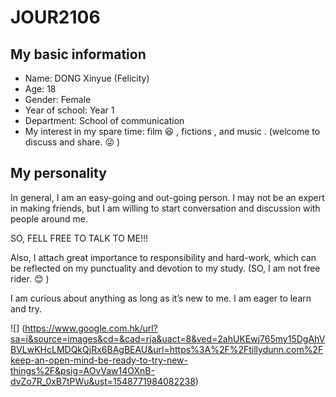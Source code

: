 # JOUR2106

## My basic information

* Name: DONG Xinyue (Felicity)
* Age: 18
* Gender: Female
* Year of school: Year 1
* Department: School of communication
* My interest in my spare time: film :satisfied: , fictions , and music . (welcome to discuss and share. :stuck_out_tongue_winking_eye: ) 

## My personality 

In general, I am an easy-going and out-going person. I may not be an expert in making friends, but I am willing to start conversation and discussion with people around me. 

SO, FELL FREE TO TALK TO ME!!!

Also, I attach great importance to responsibility and hard-work, which can be reflected on my punctuality and devotion to my study. (SO, I am not free rider. :blush: ) 

I am curious about anything as long as it’s new to me. I am eager to learn and try. 

![] (https://www.google.com.hk/url?sa=i&source=images&cd=&cad=rja&uact=8&ved=2ahUKEwj765my15DgAhVBVLwKHcLMDQkQjRx6BAgBEAU&url=https%3A%2F%2Ftillydunn.com%2Fkeep-an-open-mind-be-ready-to-try-new-things%2F&psig=AOvVaw14OXnB-dvZo7R_0xB7tPWu&ust=1548771984082238)

